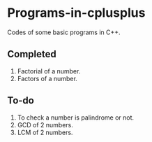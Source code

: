 # Programs-in-cplusplus
Codes of some basic programs in C++.


## Completed
1. Factorial of a number.
2. Factors of a number.


## To-do
1. To check a number is palindrome or not.
2. GCD of 2 numbers.
3. LCM of 2 numbers.
